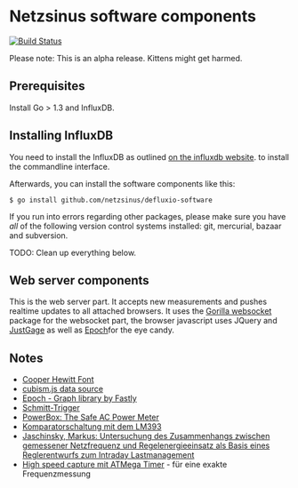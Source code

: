 Netzsinus software components
=============================

[![Build Status](https://travis-ci.org/netzsinus/defluxio-software.svg?branch=master)](https://travis-ci.org/netzsinus/defluxio-software)

Please note: This is an alpha release. Kittens might get harmed.

Prerequisites
-------------

Install Go > 1.3 and InfluxDB.

## Installing InfluxDB

You need to install the InfluxDB as outlined [on the influxdb
website](http://influxdb.com/docs/v0.7/introduction/installation.html).
to install the commandline interface.

Afterwards, you can install the software components like this:

	$ go install github.com/netzsinus/defluxio-software

If you run into errors regarding other packages, please make sure you
have *all* of the following version control systems installed: git,
mercurial, bazaar and subversion.


TODO: Clean up everything below.

Web server components
---------------------

This is the web server part. It accepts new measurements and pushes
realtime updates to all attached browsers. It uses the 
[Gorilla websocket](https://github.com/gorilla/websocket) package for
the websocket part, the browser javascript uses JQuery and
[JustGage](http://justgage.com/) as well as
[Epoch](http://fastly.github.io/epoch/)for the eye candy.



Notes
-----

* [Cooper Hewitt Font](http://www.cooperhewitt.org/colophon/cooper-hewitt-the-typeface-by-chester-jenkins/)
* [cubism.js data source](https://stackoverflow.com/questions/18069409/are-there-any-tutorials-or-examples-for-cubism-js-websocket)
* [Epoch - Graph library by Fastly](http://fastly.github.io/epoch/)
* [Schmitt-Trigger](http://www.mikrocontroller.net/articles/Schmitt-Trigger)
* [PowerBox: The Safe AC Power Meter](https://instruct1.cit.cornell.edu/Courses/ee476/FinalProjects/s2008/cj72_xg37/cj72_xg37/)
* [Komparatorschaltung mit dem LM393](http://www.ne555.at/schaltungstechnik/390-komparator-mit-lm393-und-einfacher-spannungsversorgung.html)
* [Jaschinsky, Markus: Untersuchung des Zusammenhangs zwischen gemessener Netzfrequenz und Regelenergieeinsatz als Basis eines Reglerentwurfs zum Intraday Lastmanagement](http://edoc.sub.uni-hamburg.de/haw/frontdoor.php?source_opus=2067&la=de)
* [High speed capture mit ATMega Timer](http://www.mikrocontroller.net/articles/High-Speed_capture_mit_ATmega_Timer) - für eine exakte Frequenzmessung


